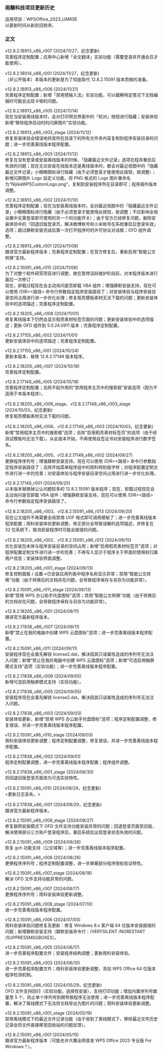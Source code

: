 ### 雨糖科技项目更新历史
适用项目：WPSOffice_2023_UMRSE<br>
以更新时间从新到旧排序。

### 正文
v12.8.2.18913_x86_r007 (2024/11/27，纪念更新)<br>
完善程序定制配置；应用中心新增「全文翻译」实验功能（需要登录并开通会员才能使用）。

v12.8.2.18014_x86_r001 (2024/11/27，纪念更新)<br>
（非公开版本）本版本的更新是为了彻底取代 12.8.2.15091 版本而做的准备。

v12.8.2.18913_x86_r006 (2024/11/21)<br>
完善程序定制配置；新增「禁用预输入法」实验功能，可以缓解特定情况下文档编辑时可能会出现卡顿的问题。

v12.8.2.18913_x86_r005 (2024/11/14)<br>
现在当安装离线版本时，会对打印预览界面中的「校对」按钮进行隐藏；安装体验新增“移除程序启动时的闪屏图片”实验功能。

v12.8.2.18913_x86_r003_stage (2024/11/12)<br>
修复安装体验会错误地将其所在目录下的所有文件夹内容复制到程序安装目录的问题；进一步完善离线版本程序配置。

v12.8.2.18913_x86_r003 (2024/11/12)<br>
修复在没有登录或安装离线版本的时候，「隐藏最近文件记录」选项在程序重启后失效的问题；现在无论安装在线版本还是离线版本时，都会对最近视图中的「隐藏最近文件记录」小眼睛图标进行隐藏（由于必须登录才能使用此按钮，故调整）；新增闪屏图片 Logo 自定义功能，将 PNG 格式的 Logo 图片重命名为“NijikaWPSCustomLogo.png”，复制到安装程序所在目录即可；程序插件版本调整。

v12.8.2.18913_x86_r002 (2024/11/10)<br>
完善程序定制配置；现在当安装离线版本时，会对最近视图中的「隐藏最近文件记录」小眼睛图标进行隐藏（由于必须登录才能使用此按钮，故调整；不应影响全局设置中无需登录即可使用的另一个同功能开关）；由于官方已经修复问题，删除安装体验中的「回退旧版登录页，解决微博账号和小米账号在系统重启后登录失效」选项；跳过静默安装完成后第一次打开程序时的许可协议对话框；OFD 组件调整。

v12.8.2.18913_x86_r001 (2024/11/08)<br>
跟进官方最新程序版本；完善程序定制配置；在官方修复后，重新启用“智能公文转换”支持。

v12.8.2.15091_x86_r015 (2024/11/06)<br>
为了对整个软件研究项目进行调整，故在暂停活跃维护阶段前，对本程序版本进行最后一次修订：<br>
现在，卸载过程现在会主动询问是否卸载 VBA 组件；增强静默安装支持，现在可以使用 /DIR=<路径> 命令行参数指定程序安装路径了；对安装体验与程序安装目录空间占用进行进一步优化处理；修复稻壳模板素材无法下载的问题；更新安装体验中的选项描述；完善程序定制配置。

v12.8.2.18205_x86_r008 (2024/11/01)<br>
修复离线版本下仍然会显示稻壳素材标签页面的问题；更新安装体验中的选项描述；更新 OFD 组件到 5.0.24.0911 版本；完善程序定制配置。

v12.8.2.17155_x86_r002 (2024/11/01)<br>
更新安装体验中的选项描述；完善程序定制配置。

v12.8.2.17155_x86_r001 (2024/10/24)<br>
更新本版本，替换 12.8.2.17149 版本程序。

v12.8.2.18205_x86_r007 (2024/10/18)<br>
完善程序定制配置。

v12.8.2.17149_x86_r005 (2024/10/18)<br>
完善程序定制配置；去除不起作用的“禁用程序主页中的搜索框”安装选项（因为不适用于本版本程序）。

v12.8.2.18205_x86_r006_stage、v12.8.2.17149_x86_r003_stage (2024/10/03，纪念更新)<br>
修复稻壳模板素材无法下载的问题。

v12.8.2.18205_x86_r006、v12.8.2.17149_x86_r003 (2024/10/03，纪念更新)<br>
新增“禁用程序主页中的搜索框”选项；去除“启用稻壳素材标签页”的选项（由于经测试模板均无法下载）。从此版本开始，不再使用自签证书对安装程序进行数字签名。

v12.8.2.18205_x86_r005、v12.8.2.17149_x86_r002 (2024/09/27)<br>
更换程序序列号；增强静默安装支持，现在可以使用 /DIR=<路径> 命令行参数指定程序安装路径了；去除开始菜单程序组中的雨科特别版字样；对程序配置定制文件进行进一步的完善；对安装体验与程序安装目录空间占用进行进一步优化处理。

v12.8.2.17149_r001 (2024/09/25)<br>
以本版本替换掉公认问题较多的 12.8.2.15091 版本程序；现在，卸载过程现在会主动询问是否卸载 VBA 组件；增强静默安装支持，现在可以使用 /DIR=<路径> 命令行参数指定程序安装路径了。

v12.8.2.18205_x86_r003、v12.8.2.15091_x86_r013 (2024/09/20)<br>
现在公文组件不再需要全局禁用 UOF 格式即可调用模板了；进一步完善离线版本程序配置；雨科安装体验更新调整，修正部分会导致误解的选项描述，并修复在 32 位系统下，取消安装程序时可能会报错的问题。

v12.8.2.18205_x86_r002、v12.8.2.15091_x86_r012 (2024/09/15)<br>
优化安装包本体与程序安装目录的空间占用；新增“启用稻壳素材标签页”选项；对程序配置定制文件进行进一步的完善；不再写入显示于程序关于界面的使用权归属用户信息；安装体验界面调整。

v12.8.2.18205_x86_r001_stage (2024/09/13)<br>
修复控制面板 / 设置→已安装应用列表中程序名称显示异常；禁用“智能公文转换”功能（由于转换后的文档存在问题，会导致程序保存与另存为功能异常）。

v12.8.2.15091_x86_r011_stage (2024/09/13)<br>
新增“禁用 WPS 办公助手托盘图标”选项；禁用“智能公文转换”功能（由于转换后的文档存在问题，会导致程序保存与另存为功能异常）。

v12.8.2.18205_x86_r001 (2024/09/11)<br>
跟进官方最新程序版本。

v12.8.2.17838_x86_r007 (2024/09/11)<br>
新增“禁止在我的电脑中创建 WPS 云盘图标”选项；进一步完善离线版本程序配置。

v12.8.2.15091_x86_r011 (2024/09/11)<br>
安装程序现在会事先解锁 license2.dat，解决因其只读属性造成的序列号无法注入问题；新增“禁止在我的电脑中创建 WPS 云盘图标”选项；新增“可选启用触屏模式支持”选项（实验功能）；进一步完善离线版本程序配置。

v12.8.2.17838_x86_r006 (2024/09/05)<br>
新增可选启用触屏模式支持（实验功能）。

v12.8.2.17838_x86_r005 (2024/09/05)<br>
安装程序现在会事先解锁 license2.dat，解决因其只读属性造成的序列号无法注入问题。

v12.8.2.17838_x86_r003 (2024/09/03)<br>
安装体验更新，新增“禁用 WPS 办公助手托盘图标”选项；程序定制配置调整，修复错误，并进一步完善离线版本程序配置。

v12.8.2.15091_x86_r010_stage (2024/09/03)<br>
雨科安装体验更新调整；程序定制配置调整，修复错误，并进一步完善离线版本程序配置。

v12.8.2.17838_x86_r002 (2024/09/01)<br>
程序定制配置调整，进一步完善离线版本程序配置；程序组件调整。

v12.8.2.17838_x86_r001_stage (2024/08/30)<br>
将回退旧版登录页面改为可选实验特性。

v12.8.2.15091_x86_r010 (2024/08/29，纪念更新)<br>
<更新日志丢失。>

v12.8.2.17838_x86_r001 (2024/08/29，纪念更新)<br>
跟进官方最新程序版本。

v12.8.2.15091_x86_r009_stage (2024/08/27)<br>
修复联网安装模式下 OFD 文件支持功能安装异常的问题；回退登录页面至旧版，解决使用部分三方账户登录程序后，重启系统后出现登录状态失效的问题。

v12.8.2.15091_x86_r009 (2024/08/26)<br>
恢复 gch 功能支持（公文域等）；进一步完善离线版本程序配置。

v12.8.2.15091_x86_r008 (2024/08/26)<br>
更换程序序列号；程序定制配置调整，进一步屏蔽部分程序授权验证特性。

v12.8.2.15091_x86_r007_stage (2024/08/18)<br>
解决 OFD 文件支持功能异常的问题。

v12.8.2.15091_x86_r007 (2024/08/17)<br>
更换程序序列号；雨科安装体验更新调整。

v12.8.2.15091_x86_r006_stage (2024/07/10)<br>
进一步完善离线版本程序配置。

v12.8.2.15091_x86_r006 (2024/07/05)<br>
雨科安装体验问题修复及更新：修复 Windows 8.x 客户端 64 位版本安装报错的问题；新增静默安装支持（静默安装命令行：/VERYSILENT /NORESTART /SUPPRESSMSGBOXES）。

v12.8.2.15091_x86_r005 (2024/06/17)<br>
进一步完善程序配置文件；安装程序结构调整；更新雨科安装体验。

v12.8.2.15091_x86_r003 (2024/06/10)<br>
进一步完善程序配置文件；雨科安装体验更新调整，添加 WPS Office 64 位版本程序检测机制。

v12.8.2.15091_x86_r002 (2024/05/29，纪念更新)<br>
OFD 文件支持回归（实验功能，选择性安装），支持打印功能；增加内置序列号数量至 5 个，防止单个序列号到期导致程序无法使用；进一步完善离线版本程序配置，解决了离线模式下无法将文档导出为图片的问题；雨科安装体验更新调整。

v12.8.2.15091_x86_r001_stage (2024/05/19)<br>
禁用离线模式下的最近文件记录功能（由于收到了离线模式下，移除最近文件历史记录会将文件直接移至回收站的问题反馈）。

v12.8.2.15091_x86_r001 (2024/05/15)<br>
跟进官方最新程序版本（可能也许大概全网首发 WPS Office 2023 专业版 For Windows？）。
